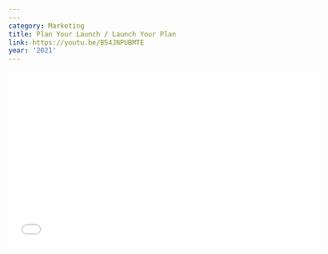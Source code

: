 ```yaml
---
---
category: Marketing
title: Plan Your Launch / Launch Your Plan
link: https://youtu.be/B54JNPUBMTE
year: '2021'
---
```

<iframe width="560" height="315" src="{{ page.link }}" frameborder="0" allowfullscreen></iframe>
